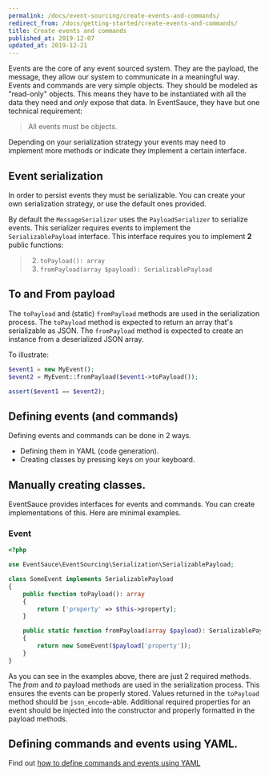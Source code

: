 ```yaml
---
permalink: /docs/event-sourcing/create-events-and-commands/
redirect_from: /docs/getting-started/create-events-and-commands/
title: Create events and commands
published_at: 2019-12-07
updated_at: 2019-12-21
---
```


Events are the core of any event sourced system. They are the payload,
the message, they allow our system to communicate in a meaningful way.
Events and commands are very simple objects. They should be modeled
as "read-only" objects. This means they have to be instantiated with
all the data they need and _only_ expose that data. In EventSauce,
they have but one technical requirement:

> All events must be objects.

Depending on your serialization strategy your events may need to implement
more methods or indicate they implement a certain interface.

## Event serialization

In order to persist events they must be serializable. You can create your
own serialization strategy, or use the default ones provided.

By default the `MessageSerializer` uses the `PayloadSerializer` to serialize
events. This serializer requires events to implement the `SerializablePayload`
interface. This interface requires you to implement **2** public functions:

> 2. `toPayload(): array`
> 3. `fromPayload(array $payload): SerializablePayload`

## To and From payload

The `toPayload` and (static) `fromPayload` methods are used in the serialization
process. The `toPayload` method is expected to return an array that's serializable as JSON.
The `fromPayload` method is expected to create an instance from a deserialized JSON array.

To illustrate:

```php
$event1 = new MyEvent();
$event2 = MyEvent::fromPayload($event1->toPayload());

assert($event1 == $event2);
```

## Defining events (and commands)

Defining events and commands can be done in 2 ways.

* Defining them in YAML (code generation).
* Creating classes by pressing keys on your keyboard.


## Manually creating classes.

EventSauce provides interfaces for events and commands. You can create implementations of this. Here are minimal
examples.

### Event

```php
<?php

use EventSauce\EventSourcing\Serialization\SerializablePayload;

class SomeEvent implements SerializablePayload
{
    public function toPayload(): array
    {
        return ['property' => $this->property];
    }

    public static function fromPayload(array $payload): SerializablePayload
    {
        return new SomeEvent($payload['property']);
    }
}
```

As you can see in the examples above, there are just 2 required methods.  The _from_ and _to_ payload methods are
used in the serialization process. This ensures the events can be properly stored. Values returned in the `toPayload`
method should be `json_encode`-able. Additional required properties for an event should be injected into the constructor
and properly formatted in the payload methods.

## Defining commands and events using YAML.

Find out [how to define commands and events using YAML](/docs/code-generation/from-yaml/)
